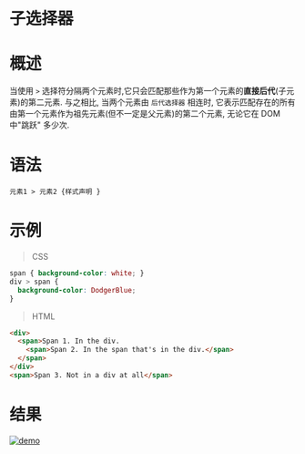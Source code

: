 # 子选择器

# 概述

当使用  `>` 选择符分隔两个元素时,它只会匹配那些作为第一个元素的**直接后代**(子元素)的第二元素. 与之相比, 当两个元素由 `后代选择器` 相连时, 它表示匹配存在的所有由第一个元素作为祖先元素(但不一定是父元素)的第二个元素, 无论它在 DOM 中"跳跃" 多少次.

# 语法

```
元素1 > 元素2 {样式声明 }
```

# 示例

> CSS

```css
span { background-color: white; }
div > span {
  background-color: DodgerBlue;
}
```

> HTML

```html
<div>
  <span>Span 1. In the div.
    <span>Span 2. In the span that's in the div.</span>
  </span>
</div>
<span>Span 3. Not in a div at all</span>
```

# 结果

<a data-fancybox title="demo" href="/notes/assets/mozillaCss/1617679332(1).jpg">![demo](/notes/assets/mozillaCss/1617679332(1).jpg)</a>